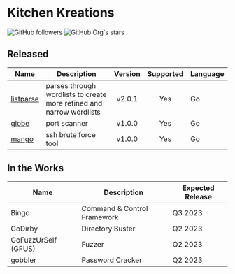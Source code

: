 # Kitchen Kreations
<img alt="GitHub followers" src="https://img.shields.io/github/followers/Kitchen-Kreations"> <img alt="GitHub Org's stars" src="https://img.shields.io/github/stars/Kitchen-Kreations">

## Released
| Name | Description | Version | Supported | Language |
| --- | --- | :---: | :---: | --- |
| [listparse](https://github.com/Kitchen-Kreations/listparse) | parses through wordlists to create more refined and narrow wordlists | v2.0.1 | Yes | Go |
| [globe](https://github.com/Kitchen-Kreations/globe) | port scanner | v1.0.0 | Yes | Go |
| [mango](https://github.com/Kitchen-Kreations/mango) | ssh brute force tool | v1.0.0 | Yes | Go |

## In the Works
| Name | Description | Expected Release |
| --- | --- | --- |
| Bingo | Command & Control Framework | Q3 2023 |
| GoDirby | Directory Buster | Q2 2023 |
| GoFuzzUrSelf (GFUS) | Fuzzer | Q2 2023 |
| gobbler | Password Cracker | Q2 2023 |
